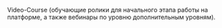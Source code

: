 Video-Course (обучающие ролики для начального этапа работы на платформе, а также вебинары по уровню дополнительным уровням).
